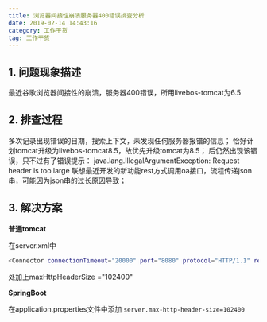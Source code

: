 ```yaml
---
title: 浏览器间接性崩溃服务器400错误排查分析
date: 2019-02-14 14:43:16
category: 工作干货
tag: 工作干货
---
```


## 1. 问题现象描述

最近谷歌浏览器间接性的崩溃，服务器400错误，所用livebos-tomcat为6.5

## 2. 排查过程

多次记录出现错误的日期，搜索上下文，未发现任何服务器报错的信息；
恰好计划tomcat升级为livebos-tomcat8.5，故优先升级tomcat为8.5；
后仍然出现该错误，只不过有了错误提示： java.lang.IllegalArgumentException: Request header is too large
联想最近开发的新功能rest方式调用oa接口，流程传递json串，可能因为json串的过长原因导致；

## 3. 解决方案

**普通tomcat** 

在server.xml中 

``` bash
<Connector connectionTimeout="20000" port="8080" protocol="HTTP/1.1" redirectPort="8443" maxPostSize="0" maxHttpHeaderSize ="102400"/> 
```
处加上maxHttpHeaderSize ="102400"

**SpringBoot**

在application.properties文件中添加 `server.max-http-header-size=102400`
